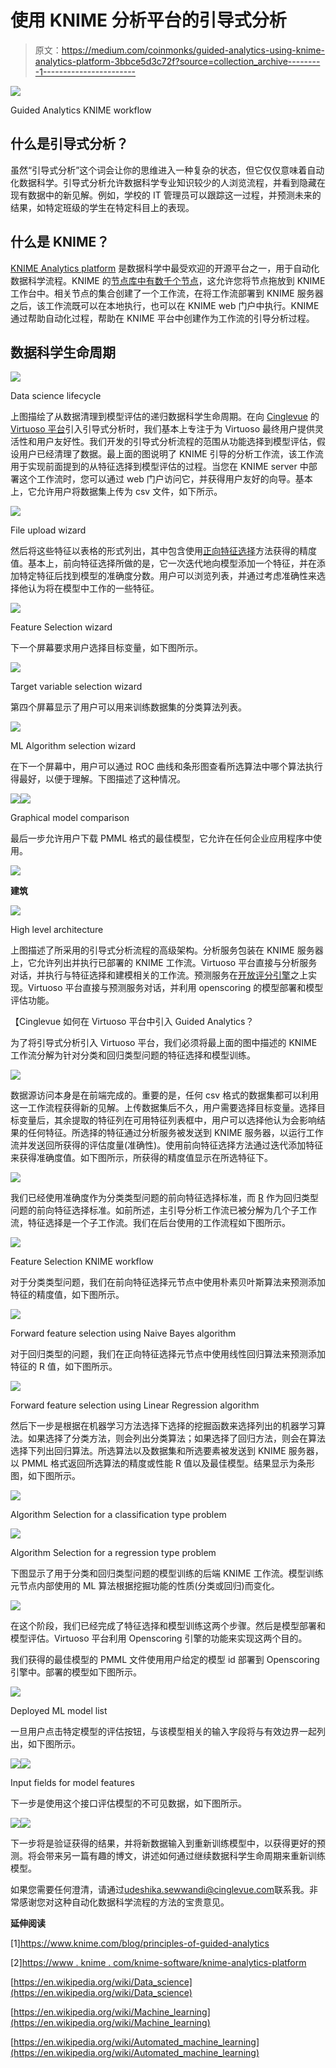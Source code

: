 # 使用 KNIME 分析平台的引导式分析

> 原文：<https://medium.com/coinmonks/guided-analytics-using-knime-analytics-platform-3bbce5d3c72f?source=collection_archive---------1----------------------->

![](img/c4649573a102f98e4fdbfaa2d43d24b5.png)

Guided Analytics KNIME workflow

## 什么是引导式分析？

虽然“引导式分析”这个词会让你的思维进入一种复杂的状态，但它仅仅意味着自动化数据科学。引导式分析允许数据科学专业知识较少的人浏览流程，并看到隐藏在现有数据中的新见解。例如，学校的 IT 管理员可以跟踪这一过程，并预测未来的结果，如特定班级的学生在特定科目上的表现。

## **什么是 KNIME？**

[KNIME Analytics platform](https://www.knime.com/knime-introductory-course/chapter1) 是数据科学中最受欢迎的开源平台之一，用于自动化数据科学流程。KNIME 的[节点库中有数千个节点](https://www.knime.com/knime-introductory-course/chapter1/section2/node-repository)，这允许您将节点拖放到 KNIME 工作台中。相关节点的集合创建了一个工作流，在将工作流部署到 KNIME 服务器之后，该工作流既可以在本地执行，也可以在 KNIME web 门户中执行。KNIME 通过帮助自动化过程，帮助在 KNIME 平台中创建作为工作流的引导分析过程。

## **数据科学生命周期**

![](img/9a1e815bfc86ae6f0054c316ee4a8869.png)

Data science lifecycle

上图描绘了从数据清理到模型评估的递归数据科学生命周期。在向 [Cinglevue](https://www.cinglevue.com/our-company/) 的 [Virtuoso 平台](https://www.cinglevue.com/products/virtuoso/)引入引导式分析时，我们基本上专注于为 Virtuoso 最终用户提供灵活性和用户友好性。我们开发的引导式分析流程的范围从功能选择到模型评估，假设用户已经清理了数据。最上面的图说明了 KNIME 引导的分析工作流，该工作流用于实现前面提到的从特征选择到模型评估的过程。当您在 KNIME server 中部署这个工作流时，您可以通过 web 门户访问它，并获得用户友好的向导。基本上，它允许用户将数据集上传为 csv 文件，如下所示。

![](img/c862b602a2746567d0bfab93540f3f18.png)

File upload wizard

然后将这些特征以表格的形式列出，其中包含使用[正向特征选择](https://www.knime.com/nodeguide/analytics/preprocessing/perform-feature-selection)方法获得的精度值。基本上，前向特征选择所做的是，它一次迭代地向模型添加一个特征，并在添加特定特征后找到模型的准确度分数。用户可以浏览列表，并通过考虑准确性来选择他认为将在模型中工作的一些特征。

![](img/72f0bc64e00f2b74b32514d3c343efe5.png)

Feature Selection wizard

下一个屏幕要求用户选择目标变量，如下图所示。

![](img/f4c090509241f20a51391f6b7183f0bc.png)

Target variable selection wizard

第四个屏幕显示了用户可以用来训练数据集的分类算法列表。

![](img/68b591cb1234d5d5f92b88e13d49a27e.png)

ML Algorithm selection wizard

在下一个屏幕中，用户可以通过 ROC 曲线和条形图查看所选算法中哪个算法执行得最好，以便于理解。下图描述了这种情况。

![](img/d96a3e499b24ddd0d4d2c5446554c8f4.png)![](img/f042a3b7d45b6f4c5db0efffe9489921.png)

Graphical model comparison

最后一步允许用户下载 PMML 格式的最佳模型，它允许在任何企业应用程序中使用。

![](img/d187676622a50c4712a344dafa86d7e8.png)

**建筑**

![](img/0ba88e66057aab0acba224b1fc9e4c94.png)

High level architecture

上图描述了所采用的引导式分析流程的高级架构。分析服务包装在 KNIME 服务器上，它允许列出并执行已部署的 KNIME 工作流。Virtuoso 平台直接与分析服务对话，并执行与特征选择和建模相关的工作流。预测服务在[开放评分引擎](https://github.com/openscoring/openscoring)之上实现。Virtuoso 平台直接与预测服务对话，并利用 openscoring 的模型部署和模型评估功能。

【Cinglevue 如何在 Virtuoso 平台中引入 Guided Analytics？

为了将引导式分析引入 Virtuoso 平台，我们必须将最上面的图中描述的 KNIME 工作流分解为针对分类和回归类型问题的特征选择和模型训练。

![](img/366f24adc8aa02d6f033596af2ce17f1.png)

数据源访问本身是在前端完成的。重要的是，任何 csv 格式的数据集都可以利用这一工作流程获得新的见解。上传数据集后不久，用户需要选择目标变量。选择目标变量后，其余提取的特征列在可用特征列表框中，用户可以选择他认为会影响结果的任何特征。所选择的特征通过分析服务被发送到 KNIME 服务器，以运行工作流并发送回所获得的评估度量(准确性)。使用前向特征选择方法通过迭代添加特征来获得准确度值。如下图所示，所获得的精度值显示在所选特征下。

![](img/7262c3d927fe8389347e9cb2be3ace4b.png)

我们已经使用准确度作为分类类型问题的前向特征选择标准，而 [R](https://en.wikipedia.org/wiki/Coefficient_of_determination) 作为回归类型问题的前向特征选择标准。如前所述，主引导分析工作流已被分解为几个子工作流，特征选择是一个子工作流。我们在后台使用的工作流程如下图所示。

![](img/8129d4c823b8bab5b5796ded7bc0fbb3.png)

Feature Selection KNIME workflow

对于分类类型问题，我们在前向特征选择元节点中使用朴素贝叶斯算法来预测添加特征的精度值，如下图所示。

![](img/4df7f9ec8cc36f50101386e7307e6763.png)

Forward feature selection using Naive Bayes algorithm

对于回归类型的问题，我们在正向特征选择元节点中使用线性回归算法来预测添加特征的 R 值，如下图所示。

![](img/975fac1d47a22b0dbcef4fd554ab47ba.png)

Forward feature selection using Linear Regression algorithm

然后下一步是根据在机器学习方法选择下选择的挖掘函数来选择列出的机器学习算法。如果选择了分类方法，则会列出分类算法；如果选择了回归方法，则会在算法选择下列出回归算法。所选算法以及数据集和所选要素被发送到 KNIME 服务器，以 PMML 格式返回所选算法的精度或性能 R 值以及最佳模型。结果显示为条形图，如下图所示。

![](img/8edd09da7edf425c3e359be9a40a59ca.png)

Algorithm Selection for a classification type problem

![](img/c4b13a9b8e6f60a540470ea3ffadd389.png)

Algorithm Selection for a regression type problem

下图显示了用于分类和回归类型问题的模型训练的后端 KNIME 工作流。模型训练元节点内部使用的 ML 算法根据挖掘功能的性质(分类或回归)而变化。

![](img/2627adc70020d44552983d45b9d97e27.png)

在这个阶段，我们已经完成了特征选择和模型训练这两个步骤。然后是模型部署和模型评估。Virtuoso 平台利用 Openscoring 引擎的功能来实现这两个目的。

我们获得的最佳模型的 PMML 文件使用用户给定的模型 id 部署到 Openscoring 引擎中。部署的模型如下图所示。

![](img/541e61d148f17c982184860b6aeef854.png)

Deployed ML model list

一旦用户点击特定模型的评估按钮，与该模型相关的输入字段将与有效边界一起列出，如下图所示。

![](img/7154a442986db72bbacf9459d096cfd4.png)![](img/df08b6e372d9927ef02d35fa6f3f24d5.png)

Input fields for model features

下一步是使用这个接口评估模型的不可见数据，如下图所示。

![](img/93601a86ed9afb43f42adf7ff0b14e03.png)![](img/f9de5e17707334c90ff824faedd6a092.png)

下一步将是验证获得的结果，并将新数据输入到重新训练模型中，以获得更好的预测。将会带来另一篇有趣的博文，讲述如何通过继续数据科学生命周期来重新训练模型。

如果您需要任何澄清，请通过[udeshika.sewwandi@cinglevue.com](http://udeshika.sewwandi@cinglevue.com)联系我。非常感谢您对这种自动化数据科学流程的方法的宝贵意见。

**延伸阅读**

[1]https://www.knime.com/blog/principles-of-guided-analytics

[2][https://www . knime . com/knime-software/knime-analytics-platform](https://www.knime.com/knime-software/knime-analytics-platform)

[https://en.wikipedia.org/wiki/Data_science](https://en.wikipedia.org/wiki/Data_science)

[https://en.wikipedia.org/wiki/Machine_learning](https://en.wikipedia.org/wiki/Machine_learning)

[https://en.wikipedia.org/wiki/Automated_machine_learning](https://en.wikipedia.org/wiki/Automated_machine_learning)
